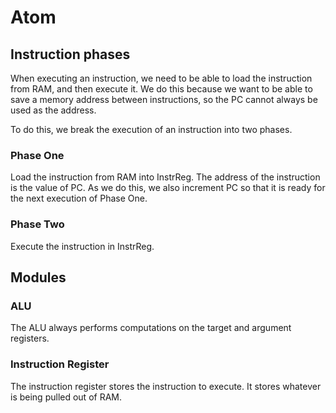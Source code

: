 # Atom
## Instruction phases
When executing an instruction, we need to be able to load the instruction from RAM, and then execute it. We do this
because we want to be able to save a memory address between instructions, so the PC cannot always be used as the
address.

To do this, we break the execution of an instruction into two phases.

### Phase One
Load the instruction from RAM into InstrReg. The address of the instruction is the value of PC. As we do this, we also
increment PC so that it is ready for the next execution of Phase One.

### Phase Two
Execute the instruction in InstrReg.

## Modules
### ALU
The ALU always performs computations on the target and argument registers.

### Instruction Register
The instruction register stores the instruction to execute. It stores whatever is being pulled out of RAM.


